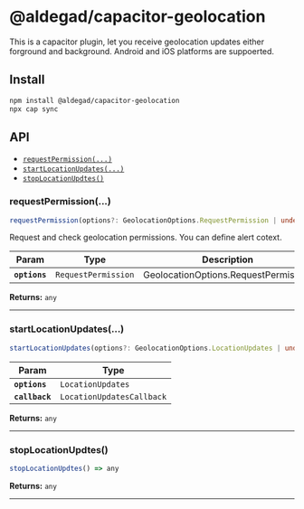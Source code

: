 # @aldegad/capacitor-geolocation

This is a capacitor plugin, let you receive geolocation updates either forground and background. Android and iOS platforms are suppoerted.

## Install

```bash
npm install @aldegad/capacitor-geolocation
npx cap sync
```

## API

<docgen-index>

* [`requestPermission(...)`](#requestpermission)
* [`startLocationUpdates(...)`](#startlocationupdates)
* [`stopLocationUpdtes()`](#stoplocationupdtes)

</docgen-index>

<docgen-api>
<!--Update the source file JSDoc comments and rerun docgen to update the docs below-->

### requestPermission(...)

```typescript
requestPermission(options?: GeolocationOptions.RequestPermission | undefined) => any
```

Request and check geolocation permissions. You can define alert cotext.

| Param         | Type                           | Description                          |
| ------------- | ------------------------------ | ------------------------------------ |
| **`options`** | <code>RequestPermission</code> | GeolocationOptions.RequestPermission |

**Returns:** <code>any</code>

--------------------


### startLocationUpdates(...)

```typescript
startLocationUpdates(options?: GeolocationOptions.LocationUpdates | undefined, callback?: GeolocationOptions.LocationUpdatesCallback | undefined) => any
```

| Param          | Type                                 |
| -------------- | ------------------------------------ |
| **`options`**  | <code>LocationUpdates</code>         |
| **`callback`** | <code>LocationUpdatesCallback</code> |

**Returns:** <code>any</code>

--------------------


### stopLocationUpdtes()

```typescript
stopLocationUpdtes() => any
```

**Returns:** <code>any</code>

--------------------

</docgen-api>
